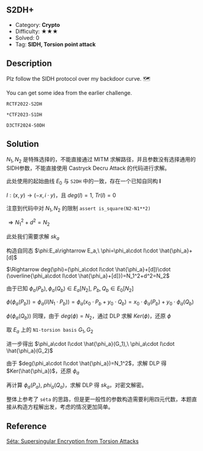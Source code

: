 ## S2DH+

+ Category: **Crypto**
+ Difficulty: ★★★
+ Solved: 0
+ Tag: **SIDH, Torsion point attack**

## Description

Plz follow the SIDH protocol over my backdoor curve. 🗺️

You can get some idea from the earlier challenge.

`RCTF2022-S2DH`

`*CTF2023-S1DH`

`D3CTF2024-S0DH`

## Solution

$N_1,N_2$ 是特殊选择的，不能直接通过 MITM 求解路径，并且参数没有选择通用的SIDH参数，不能直接使用 Castryck Decru Attack 的代码进行求解。

此处使用的起始曲线 $E_0$ 与 `S2DH` 中的一致，存在一个已知自同构 **I**

$I: (x,y)\rightarrow (-x,i\cdot y)$，且 $deg(I)=1,\ Tr(I)=0$

注意到代码中对 $N_1,N_2$ 的限制 `assert is_square(N2-N1**2)`

$\Rightarrow N_1^2+d^2=N_2$

此处我们需要求解 $sk_a$

构造自同态 $\phi:E_a\rightarrow E_a,\ \phi=\phi_a\cdot I\cdot \hat{\phi_a}+[d]$

$\Rightarrow deg(\phi)=(\phi_a\cdot I\cdot \hat{\phi_a}+[d])\cdot (\overline{\phi_a\cdot I\cdot \hat{\phi_a}+[d]})=N_1^2+d^2=N_2$

由于已知 $\phi_a(P_b),\phi_a(Q_b)\in E_a[N_2],\ P_b,Q_b\in E_0[N_2]$

$\phi(\phi_a(P_b))=\phi_a(I(N_1\cdot P_b))=\phi_a(x_0\cdot P_b+y_0\cdot Q_b)=x_0\cdot \phi_a(P_b)+y_0\cdot \phi_a(Q_b)$

$\phi(\phi_a(Q_b))$ 同理，由于 $deg(\phi)=N_2$，通过 DLP 求解 $Ker(\phi)$，还原 $\phi$​

取 $E_a$ 上的 `N1-torsion basis` $G_1,G_2$

进一步得出 $\phi_a\cdot I\cdot \hat{\phi_a}(G_1),\ \phi_a\cdot I\cdot \hat{\phi_a}(G_2)$

由于 $deg(\phi_a\cdot I\cdot \hat{\phi_a})=N_1^2$，求解 DLP 得 $Ker(\hat{\phi_a})$，还原 $\phi_a$

再计算 $\phi_a(P_a),\ phi_a(Q_a)$，求解 DLP 得 $sk_a$​，对密文解密。

整体上参考了 `séta` 的思路，但是更一般性的参数构造需要利用四元代数，本题直接从构造方程解出发，考虑的情况更加简单。

## Reference

[Séta: Supersingular Encryption from Torsion Attacks](https://eprint.iacr.org/2019/1291)